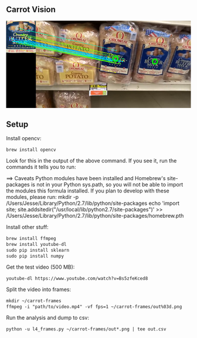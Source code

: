 
Carrot Vision
-------------

![Example](stuff/example.png)

Setup
-------

Install opencv:

    brew install opencv

  Look for this in the output of the above command.  If you see it, run the commands it tells you to run:

  ==> Caveats
  Python modules have been installed and Homebrew's site-packages is not
  in your Python sys.path, so you will not be able to import the modules
  this formula installed. If you plan to develop with these modules,
  please run:
    mkdir -p /Users/Jesse/Library/Python/2.7/lib/python/site-packages
    echo 'import site; site.addsitedir("/usr/local/lib/python2.7/site-packages")' >> /Users/Jesse/Library/Python/2.7/lib/python/site-packages/homebrew.pth

Install other stuff:

    brew install ffmpeg
    brew install youtube-dl
    sudo pip install sklearn
    sudo pip install numpy

Get the test video (500 MB):

    youtube-dl https://www.youtube.com/watch?v=Bs5zfeKced8

Split the video into frames:

    mkdir ~/carrot-frames
    ffmpeg -i "path/to/video.mp4" -vf fps=1 ~/carrot-frames/out%03d.png

Run the analysis and dump to csv:

    python -u l4_frames.py ~/carrot-frames/out*.png | tee out.csv
